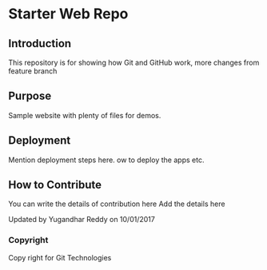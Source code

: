 # Starter Web Repo

## Introduction
This repository is for showing how Git and GitHub work, more changes from feature branch

## Purpose

Sample website with plenty of files for demos.

## Deployment
Mention deployment steps here.
ow to deploy the apps etc.

## How to Contribute
You can write the details of contribution here
Add the details here

Updated by Yugandhar Reddy on 10/01/2017

### Copyright
Copy right for Git Technologies